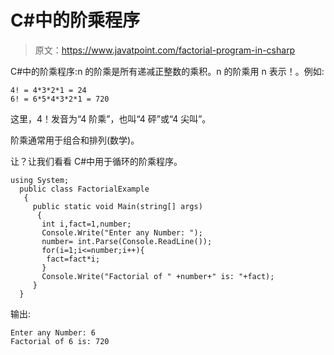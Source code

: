 # C#中的阶乘程序

> 原文：<https://www.javatpoint.com/factorial-program-in-csharp>

C#中的阶乘程序:n 的阶乘是所有递减正整数的乘积。n 的阶乘用 n 表示！。例如:

```
4! = 4*3*2*1 = 24  
6! = 6*5*4*3*2*1 = 720    

```

这里，4！发音为“4 阶乘”，也叫“4 砰”或“4 尖叫”。

阶乘通常用于组合和排列(数学)。

让？让我们看看 C#中用于循环的阶乘程序。

```
using System;
  public class FactorialExample
   {
     public static void Main(string[] args)
      {
       int i,fact=1,number;    
       Console.Write("Enter any Number: ");    
       number= int.Parse(Console.ReadLine());   
       for(i=1;i<=number;i++){    
        fact=fact*i;    
       }    
       Console.Write("Factorial of " +number+" is: "+fact);  
     }
  }

```

输出:

```
Enter any Number: 6
Factorial of 6 is: 720

```